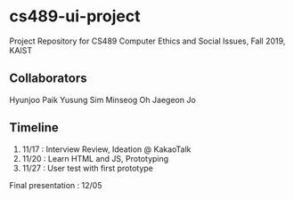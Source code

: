 # cs489-ui-project

Project Repository for CS489 Computer Ethics and Social Issues, Fall 2019, KAIST

## Collaborators

Hyunjoo Paik
Yusung Sim
Minseog Oh
Jaegeon Jo

## Timeline

1. 11/17 : Interview Review, Ideation @ KakaoTalk
2. 11/20 : Learn HTML and JS, Prototyping
3. 11/27 : User test with first prototype

Final presentation : 12/05
